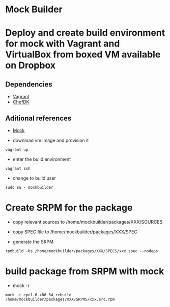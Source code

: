 Mock Builder
========================

# Deploy and create build environment for mock with Vagrant and VirtualBox from boxed VM available on Dropbox

## Dependencies

- [Vagrant](https://www.vagrantup.com/)
- [ChefDK](https://downloads.chef.io/chef-dk/)

## Aditional references

- [Mock](https://fedoraproject.org/wiki/Mock?rd=Subprojects/Mock)



* download vm image and provision it

```
vagrant up
```

* enter the build environment

```
vagrant ssh
```

* change to build user

```
sudo su - mockbuilder
```


# Create SRPM for the package

* copy relevant sources to /home/mockbuilder/packages/XXX/SOURCES

* copy SPEC file to /home/mockbuilder/packages/XXX/SPEC

* generate the SRPM
```
rpmbuild -bs /home/mockbuilder/packages/XXX/SPECS/xxx.spec --nodeps
```


# build package from SRPM with mock


* mock -r <REPO RELEASE> <SRPM PATH>

```
mock -r epel-6-x86_64 rebuild /home/mockbuilder/packages/XXX/SRPMS/xxx.src.rpm
```
